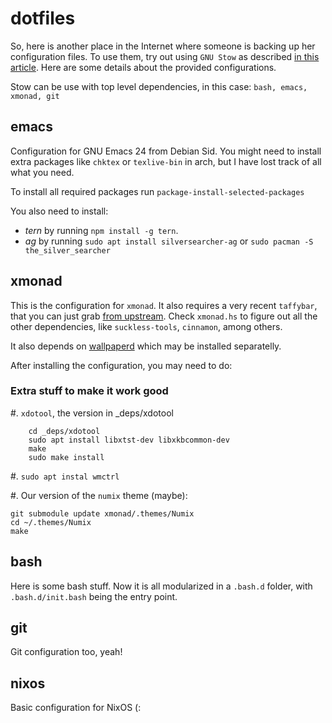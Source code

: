 dotfiles
========

So, here is another place in the Internet where someone is backing up
her configuration files.  To use them, try out using `GNU Stow` as
described [in this
article](http://brandon.invergo.net/news/2012-05-26-using-gnu-stow-to-manage-your-dotfiles.html).
Here are some details about the provided configurations.

Stow can be use with top level dependencies, in this case: `bash,
emacs, xmonad, git`

emacs
-----

Configuration for GNU Emacs 24 from Debian Sid.  You might need to
install extra packages like `chktex` or `texlive-bin` in arch, but I
have lost track of all what you need.

To install all required packages run
`package-install-selected-packages`

You also need to install:
* _tern_ by running `npm install -g tern`.
* _ag_ by running `sudo apt install silversearcher-ag` or `sudo pacman -S the_silver_searcher`

xmonad
------

This is the configuration for `xmonad`.  It also requires a very
recent `taffybar`, that you can just grab [from
upstream](https://github.com/travitch/taffybar).  Check `xmonad.hs` to
figure out all the other dependencies, like `suckless-tools`,
`cinnamon`, among others.

It also depends on
[wallpaperd](https://projects.pekdon.net/projects/wallpaperd) which
may be installed separatelly.

After installing the configuration, you may need to do:

### Extra stuff to make it work good

#. `xdotool`, the version in _deps/xdotool

```
    cd _deps/xdotool
    sudo apt install libxtst-dev libxkbcommon-dev
    make
    sudo make install
```

#. `sudo apt instal wmctrl`

#. Our version of the `numix` theme (maybe):

```
git submodule update xmonad/.themes/Numix
cd ~/.themes/Numix
make
```


bash
----

Here is some bash stuff.  Now it is all modularized in a `.bash.d`
folder, with `.bash.d/init.bash` being the entry point.

git
---

Git configuration too, yeah!

nixos
-----

Basic configuration for NixOS (:

